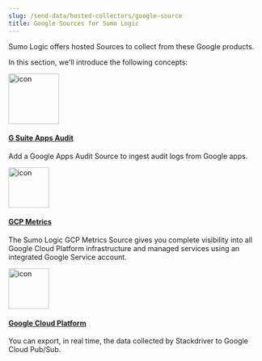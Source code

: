 ```yaml
---
slug: /send-data/hosted-collectors/google-source
title: Google Sources for Sumo Logic
---
```



Sumo Logic offers hosted Sources to collect from these Google products.

In this section, we'll introduce the following concepts:

<div className="box-wrapper" markdown="1">
<div className="box smallbox1 card">
  <div className="container">
  <a href="/docs/send-data/hosted-collectors/google-source/g-suite-apps-audit-source/">
  <img src={useBaseUrl('img/send-data/G-Suite-icon.png')} alt="icon" width="100"/><h4>G Suite Apps Audit</h4></a>
  <p>Add a Google Apps Audit Source to ingest audit logs from Google apps.</p>
  </div>
</div>
<div className="box smallbox2 card">
  <div className="container">
  <a href="/docs/send-data/hosted-collectors/google-source/gcp-metrics-source">
  <img src={useBaseUrl('img/send-data/gcp-icon.png')} alt="icon" width="80"/><h4>GCP Metrics</h4></a>
  <p>The Sumo Logic GCP Metrics Source gives you complete visibility into all Google Cloud Platform infrastructure and managed services using an integrated Google Service account.</p>
  </div>
</div>
<div className="box smallbox3 card">
  <div className="container">
  <a href="/docs/send-data/hosted-collectors/google-source/google-cloud-platform-source">
  <img src={useBaseUrl('img/send-data/Google Cloud Platform-icon.png')} alt="icon" width="80"/><h4>Google Cloud Platform</h4></a>
  <p>You can export, in real time, the data collected by Stackdriver to Google Cloud Pub/Sub.</p>
  </div>
</div>
